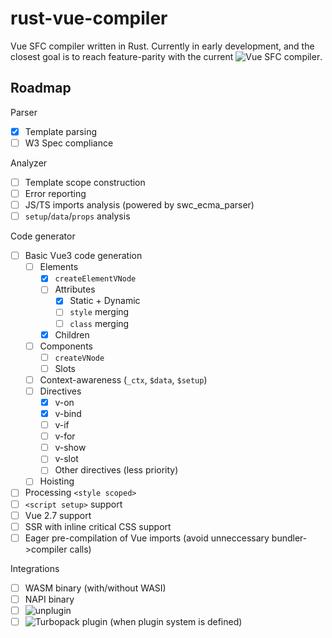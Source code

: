 # rust-vue-compiler

Vue SFC compiler written in Rust.
Currently in early development, and the closest goal is to reach feature-parity with the current ![Vue SFC compiler](https://sfc.vuejs.org).

## Roadmap
Parser
- [x] Template parsing
- [ ] W3 Spec compliance

Analyzer
- [ ] Template scope construction
- [ ] Error reporting
- [ ] JS/TS imports analysis (powered by swc_ecma_parser)
- [ ] `setup`/`data`/`props` analysis

Code generator
- [ ] Basic Vue3 code generation
  - [ ] Elements
    - [x] `createElementVNode`
    - [ ] Attributes
      - [x] Static + Dynamic
      - [ ] `style` merging
      - [ ] `class` merging
    - [x] Children
  - [ ] Components
    - [ ] `createVNode`
    - [ ] Slots
  - [ ] Context-awareness (`_ctx`, `$data`, `$setup`)
  - [ ] Directives
    - [x] v-on
    - [x] v-bind
    - [ ] v-if
    - [ ] v-for
    - [ ] v-show
    - [ ] v-slot
    - [ ] Other directives (less priority)
  - [ ] Hoisting

- [ ] Processing `<style scoped>`
- [ ] `<script setup>` support
- [ ] Vue 2.7 support
- [ ] SSR with inline critical CSS support
- [ ] Eager pre-compilation of Vue imports (avoid unneccessary bundler->compiler calls)

Integrations
- [ ] WASM binary (with/without WASI)
- [ ] NAPI binary
- [ ] ![unplugin](https://github.com/unjs/unplugin)
- [ ] ![Turbopack](https://github.com/vercel/turbo) plugin (when plugin system is defined)

